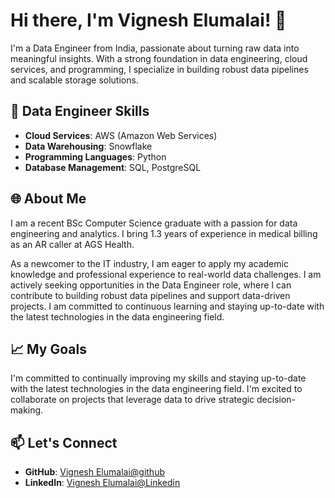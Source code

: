 <!DOCTYPE html>
<html lang="en">
<head>
    <meta charset="UTF-8">
    <meta name="viewport" content="width=device-width, initial-scale=1.0">
    
</head>
<body>

<h1>Hi there, I'm Vignesh Elumalai! 👋</h1>

<p>I'm a Data Engineer from India, passionate about turning raw data into meaningful insights. With a strong foundation in data engineering, cloud services, and programming, I specialize in building robust data pipelines and scalable storage solutions.</p>

<h2>💼 Data Engineer Skills</h2>
<ul>
    <li><strong>Cloud Services</strong>: AWS (Amazon Web Services)</li>
    <li><strong>Data Warehousing</strong>: Snowflake</li>
    <li><strong>Programming Languages</strong>: Python</li>
    <li><strong>Database Management</strong>: SQL, PostgreSQL</li>
</ul>

<h2>🌐 About Me</h2>
<p>I am a recent BSc Computer Science graduate with a passion for data engineering and analytics. I bring 1.3 years of experience in medical billing as an AR caller at AGS Health.

As a newcomer to the IT industry, I am eager to apply my academic knowledge and professional experience to real-world data challenges. I am actively seeking opportunities in the Data Engineer role, where I can contribute to building robust data pipelines and support data-driven projects. I am committed to continuous learning and staying up-to-date with the latest technologies in the data engineering field.</p>

<h2>📈 My Goals</h2>
<p>I'm committed to continually improving my skills and staying up-to-date with the latest technologies in the data engineering field. I'm excited to collaborate on projects that leverage data to drive strategic decision-making.</p>

<h2>📫 Let's Connect</h2>
<ul>
    <li><strong>GitHub</strong>: <a href="https://github.com/Vignesh00036">Vignesh Elumalai@github</a></li>
    <li><strong>LinkedIn</strong>: <a href="https://www.linkedin.com/in/vignesh-elumalai-2a4684332">Vignesh Elumalai@Linkedin</a></li>
</ul>

</body>
</html>
